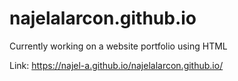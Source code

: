 # najelalarcon.github.io
Currently working on a website portfolio using HTML

Link: https://najel-a.github.io/najelalarcon.github.io/

